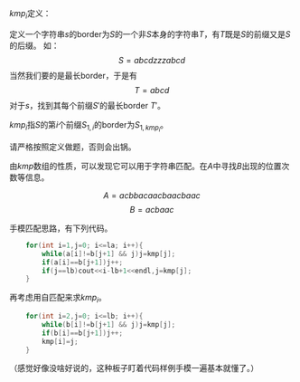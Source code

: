 $kmp_i$定义：

定义一个字符串$s$的border为$S$的一个非$S$本身的字符串$T$，有$T$既是$S$的前缀又是$S$的后缀。
如：
$$S = abcdzzzabcd$$
当然我们要的是最长border，于是有
$$T = abcd$$
对于$s$，找到其每个前缀$S'$的最长border $T'$。

$kmp_i$指$S$的第$i$个前缀$S_{1,i}$的border为$S_{1,kmp_i}$。

请严格按照定义做题，否则会出锅。

由$kmp$数组的性质，可以发现它可以用于字符串匹配。在$A$中寻找$B$出现的位置次数等信息。

$$A = acbbacaacbaacbaac$$
$$B = acbaac$$

手模匹配思路，有下列代码。
```cpp
	for(int i=1,j=0; i<=la; i++){
		while(a[i]!=b[j+1] && j)j=kmp[j];
		if(a[i]==b[j+1])j++;
		if(j==lb)cout<<i-lb+1<<endl,j=kmp[j];
	}
```
再考虑用自匹配来求$kmp_i$。
```cpp
	for(int i=2,j=0; i<=lb; i++){
		while(b[i]!=b[j+1] && j)j=kmp[j];
		if(b[i]==b[j+1])j++;
		kmp[i]=j;
	}
```
（感觉好像没啥好说的，这种板子盯着代码样例手模一遍基本就懂了。）
